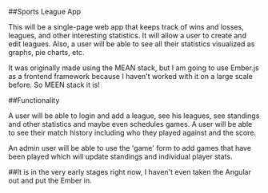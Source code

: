 ##Sports League App

This will be a single-page web app that keeps track of wins and losses, leagues, and other interesting statistics. It will allow a user to create and edit leagues. Also, a user will be able to see all their statistics visualized as graphs, pie charts, etc.

It was originally made using the MEAN stack, but I am going to use Ember.js as a frontend framework because I haven't worked with it on a large scale before. So MEEN stack it is!

##Functionality

A user will be able to login and add a league, see his leagues, see standings and other statistics and maybe even schedules games. A user will be able to see their match history including who they played against and the score.

An admin user will be able to use the 'game' form to add games that have been played which will update standings and individual player stats.

##It is in the very early stages right now, I haven't even taken the Angular out and put the Ember in.